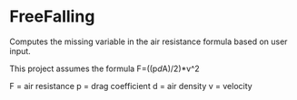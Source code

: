 # FreeFalling
Computes the missing variable in the air resistance formula based on user input.

This project assumes the formula F=((p*d*A)/2)*v^2

F = air resistance
p = drag coefficient
d = air density
v = velocity
